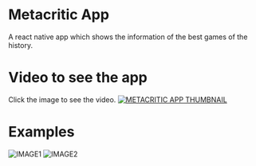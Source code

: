 # Metacritic App

A react native app which shows the information of the best games of the history.

# Video to see the app
Click the image to see the video.
[![METACRITIC APP THUMBNAIL](https://img.youtube.com/vi/56J7ktWEOfA/0.jpg)](https://www.youtube.com/watch?v=56J7ktWEOfA)

# Examples
![IMAGE1](https://alanseyfir.com/wp-content/uploads/2024/08/image-3.png)
![IMAGE2](https://alanseyfir.com/wp-content/uploads/2024/08/image-2.png)

